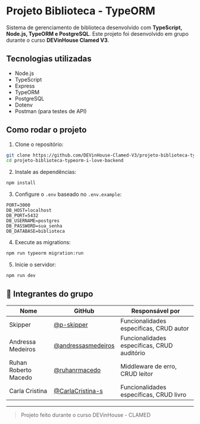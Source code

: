 # Projeto Biblioteca - TypeORM

Sistema de gerenciamento de biblioteca desenvolvido com **TypeScript, Node.js, TypeORM e PostgreSQL**. Este projeto foi desenvolvido em grupo durante o curso **DEVinHouse Clamed V3**.

## Tecnologias utilizadas

- Node.js
- TypeScript
- Express
- TypeORM
- PostgreSQL
- Dotenv
- Postman (para testes de API)

## Como rodar o projeto

1. Clone o repositório:

```bash
git clone https://github.com/DEVinHouse-Clamed-V3/projeto-biblioteca-typeorm-i-love-backend.git
cd projeto-biblioteca-typeorm-i-love-backend
```

2. Instale as dependências:

```bash
npm install
```

3. Configure o `.env` baseado no `.env.example`:

```env
PORT=3000
DB_HOST=localhost
DB_PORT=5432
DB_USERNAME=postgres
DB_PASSWORD=sua_senha
DB_DATABASE=biblioteca
```

4. Execute as migrations:

```bash
npm run typeorm migration:run
```

5. Inicie o servidor:

```bash
npm run dev
```

## 👥 Integrantes do grupo

| Nome                  | GitHub                                         | Responsável por                     |
|-----------------------|-----------------------------------------------|-------------------------------------|
| Skipper               | [@p-skipper](https://github.com/p-skipper)    | Funcionalidades específicas, CRUD autor                 |
| Andressa Medeiros     | [@andressasmedeiros](https://github.com/andressasmedeiros)| Funcionalidades específicas, CRUD auditório         |
| Ruhan Roberto Macedo  | [@ruhanrmacedo](https://github.com/ruhanrmacedo) | Middleware de erro, CRUD leitor |
| Carla Cristina        | [@CarlaCristina-s](https://github.com/CarlaCristina-s)   | Funcionalidades específicas, CRUD livro        |

---

> Projeto feito durante o curso DEVinHouse - CLAMED
